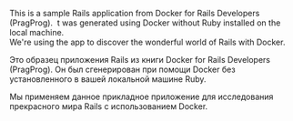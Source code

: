 This is a sample Rails application from Docker for Rails Developers (PragProg).
​ t was generated using Docker without Ruby installed on the local machine.
​ 	
​We're using the app to discover the wonderful world of Rails with Docker.

Это образец приложения Rails из книги Docker for Rails Developers (PragProg).
Он был сгенерирован при помощи Docker без установленного в вашей локальной машине Ruby.

Мы применяем данное прикладное приложение для исследования прекрасного мира Rails с использованием Docker.
